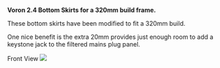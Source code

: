 <B>Voron 2.4 Bottom Skirts for a 320mm build frame.</B>

These bottom skirts have been modified to fit a 320mm build.

One nice benefit is the extra 20mm provides just enough room to add a keystone jack to the filtered mains plug panel.

Front View
<img src="https://github.com/stvptrsn/VoronUsers/blob/master/printer_mods/StvPtrsn/Skirts_320/Images/front.jpg?raw=true">
